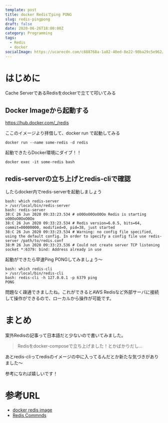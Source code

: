 ```yaml
---
template: post
title: docker Redisでping PONG
slug: redis-pingpong
draft: false
date: 2020-06-26T18:00:00Z
category: Programming
tags:
  - Redis
  - docker
socialImage: https://ucarecdn.com/c888768a-1a82-40ed-8e22-90ba29c5e962/
---
```



# はじめに

Cache ServerであるRedisをdockerで立てて叩いてみる

## Docker Imageから起動する

https://hub.docker.com/_/redis

ここのイメージより拝借して、docker run で起動してみる

```
docker run --name some-redis -d redis
```

起動できたらDocker環境にダイブ！！
```
docker exec -it some-redis bash
```

## redis-serverの立ち上げとredis-cliで確認

したらdocker内でredis-serverを起動しましょう

```
bash: which redis-server
> /usr/local/bin/redis-server
bash: redis-server
38:C 26 Jun 2020 09:33:23.534 # oO0OoO0OoO0Oo Redis is starting oO0OoO0OoO0Oo
38:C 26 Jun 2020 09:33:23.534 # Redis version=6.0.5, bits=64, commit=00000000, modified=0, pid=38, just started
38:C 26 Jun 2020 09:33:23.534 # Warning: no config file specified, using the default config. In order to specify a config file use redis-server /path/to/redis.conf
38:M 26 Jun 2020 09:33:23.536 # Could not create server TCP listening socket *:6379: bind: Address already in use
```

起動ができたら早速Ping PONGしてみましょう〜

```
bash: which redis-cli
> /usr/local/bin/redis-cli
bash: redis-cli -h 127.0.0.1 -p 6379 ping
PONG
```

問題なく疎通できましたね。これができるとAWS Redisなど外部サーバに接続して操作ができるので、ローカルから操作が可能です。

# まとめ

案外Redisの記事って日本語だと少ないので書いてみました。
> Redisをdocker-composeで立ち上げました！とかばかりだし...

あとredis-cliってredisのイメージの中に入ってるんだとか新たな気づきがありました〜

参考になれば嬉しいです！

# 参考URL

- [docker redis image](https://hub.docker.com/_/redis)
- [Redis Commnds](https://redis.io/commands/)
